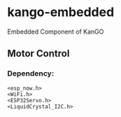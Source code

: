 # kango-embedded
Embedded Component of KanGO

## Motor Control
### Dependency:
```
<esp_now.h>
<WiFi.h>
<ESP32Servo.h>
<LiquidCrystal_I2C.h> 
```


